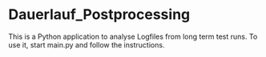 # Dauerlauf_Postprocessing
This is a Python application to analyse Logfiles from long term test runs. To use it, start main.py and follow the instructions.
